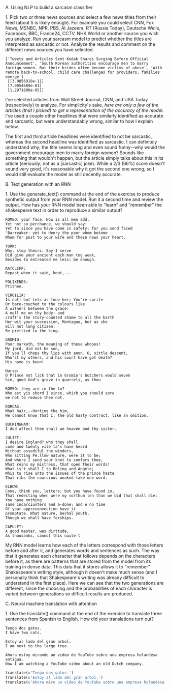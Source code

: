 
A. Using NLP to build a sarcasm classifier

1\. Pick two or three news sources and select a few news titles from their feed (about 5 is likely enough). For example you could select CNN, Fox News, MSNBC, NPR, PBS, Al Jazeera, RT (Russia Today), Deutsche Welle, Facebook, BBC, France24, CCTV, NHK World or another source you wish you analyze. Run your sarcasm model to predict whether the titles are interpreted as sarcastic or not. Analyze the results and comment on the different news sources you have selected.

```
['Tweets and Articles Sent Kodak Shares Surging Before Official Announcement', 'South Korean authorities encourage men to marry foreign women. But their brides often become victims of abuse', 'With remote back-to-school, child care challenges for providers, families emerge'] 
 [[3.0856918e-11]
 [7.9054689e-01]
 [1.2971806e-05]]
```

I've selected articles from Wall Street Journal, CNN, and USA Today (respectively) to analyze. For simplicity's sake, *here are only a few of the articles (that I picked) to get a representation of the accuracy of the model*. I've used a couple other headlines that were similarly identified as accurate and sarcastic, but were understandably wrong, similar to how I explain below.

The first and third article headlines were identified to not be sarcastic, whereas the second headline was identified as sarcastic. I can definitely understand why; the title seems long and even sound funny--why would the government encourage men to marry foreign women? Sounds like something that wouldn't happen, but the article simply talks about this in its article (seriously; not as a \[sarcastic\] joke). While a 2/3 (66%) score doesn't sound very good, it's reasonable why it got the second one wrong, so I would still evaluate the model as still decently accurate.

B. Text generation with an RNN

1\. Use the generate_text() command at the end of the exercise to produce synthetic output from your RNN model. Run it a second time and review the output. How has your RNN model been able to “learn” and “remember” the shakespeare text in order to reproduce a similar output?

```
ROMEO: your face. Now is all men add,
Yet not so perchance, we should say:
Yet to since you have come in safety; for you send faced
'Barreaker: yet to Henry the poor whom betome
Whom for post to your wife and these news your heart.

YORK:
Why, stop theirs. Say I serve
Did give your ancient each man tog weak,
Besides to entreated me leis: be enough.

RATCLIFF:
Repast when it said, knot,---

POLIXENES:
Prithee.

VIRGILIA:
Is not; but lets as fone her; You're sprife
Or bare-couched to the colours like
A witners between the grace:
A mell me on thy body: and
craft's the story-counted shame to all the barth
Her wit your succession, Montague, but as she
will not long citizen:
Be prettied to the king.

GRUMIO:
Poor marketh, the meaning of those whopes!
My jord, did not be son,
If you'll chops thy lips with anon. O, sittle descent,
Who'st my others, and his court have got death?
His name is been!

Nurse:
O Prince not lick that in Gromio's butchers would seven
him, good God's grave in quarrels, as thou
```

```
ROMEO: they are in the to?
Who est yis shord I since, which you should sore
we not to reduce them not.

DORCAS:
What hair,--Horting the him,
He cannot know that I, the old hasty contract, like an omition.

BUCKINGHAM:
I dod affect thee shall we heaven and thy sister.

JULIET:
I desire England? who they shall
come and twenty vile ta's have heard
Without assediful the winders,
Who sitting Pe.llow nature, were it to be;
And where I send your knot to comfors thee,
What reins my mistress, that open their words!
What is't shall I to Boling and Angelo;
Whis to rise unto the issues of the prince haste
That ribs the courcious weaked take one word.

ELBOW:
Come, think you, letters; but you have found in,
That redecting when were my sorthum len than we bid that shall die:
You have nothing
same incarciunters and a-done; and e no time
Of your appresonvection have it
promptate. What nature, bechal youth,
Though we shall have forships.

CAPULET:
A good master, was dirttude,
As thousanks, cannot this naile t
```

My RNN model learns how each of the letters correspond with those letters before and after it, and generates words and sentences as such. The way that it generates each character that follows depends on the characters before it, as there are patterns that are stored from the model from its training in dense data. This data that it stores allows it to "remember" Shakespeare's writing style, although it doesn't make much sense (and I personally think that Shakespeare's writing was already difficult to understand in the first place). Here we can see that the two generations are different, since the choosing and the probabilities of each character is varied between generations so difficult results are produced.

C. Neural machine translation with attention

1\. Use the translate() command at the end of the exercise to translate three sentences from Spanish to English. How did your translations turn out?

```
Tengo dos gatos.
I have two cats.

Estoy al lado del gran arbol.
I am next to the large tree.

Ahora estoy mirando un video de YouTube sobre una empresa holandesa antigua.
Now I am watching a YouTube video about an old Dutch company.
```

```python
translate(u'Tengo dos gatos.')
translate(u'Estoy al lado del gran arbol.')
translate(u'Ahora miro un video de YouTube sobre una empresa holandesa antigua.')
```


